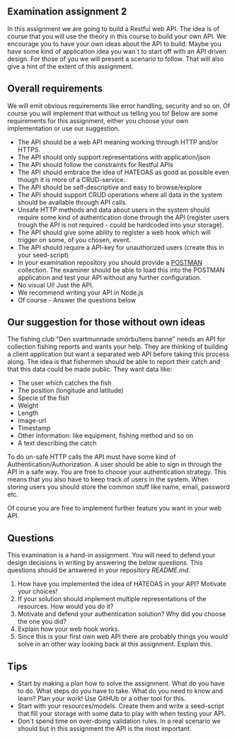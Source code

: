 ## Examination assignment 2
In this assignment we are going to build a Restful web API. The idea is of course that you will use the theory in this course to build your own API. We encourage you to have your own ideas about the API to build. Maybe you have some kind of application idea you wan´t to start off with an API driven design. For those of you we will present a scenario to follow. That will also give a hint of the extent of this assignment.

## Overall requirements

We will emit obvious requirements like error handling, security and so on. Of course you will implement that without us telling you to! Below are some requirements for this assignment, either you choose your own implementation or use our suggestion.

* The API should be a web API meaning working through HTTP and/or HTTPS.
* The API should only support representations with application/json
* The API should follow the constraints for Restful APIs
* The API should embrace the idea of HATEOAS as good as possible even though it is more of a CRUD-service.
* The API should be self-descriptive and easy to browse/explore
* The API should support CRUD operations where all data in the system should be available through API calls.
* Unsafe HTTP methods and data about users in the system should require some kind of authentication done through the API (register users trough the API is not required - could be hardcoded into your storage).
* The API should give some ability to register a web hook which will trigger on some, of you chosen, event.
* The API should require a API-key for unauthorized users (create this in your seed-script)
* In your examination repository you should provide a [POSTMAN](https://chrome.google.com/webstore/detail/postman/fhbjgbiflinjbdggehcddcbncdddomop) collection. The examiner should be able to load this into the POSTMAN application and test your API without any further configuration.
* No visual UI! Just the API.
* We recommend writing your API in Node.js
* Of course - Answer the questions below

## Our suggestion for those without own ideas
The fishing club "Den svartmunnade smörbultens banne" needs an API for collection fishing reports and wants your help. They are thinking of building a client application but want a separated web API before taking this process along. The idea is that fishermen should be able to report their catch and that this data could be made public. They want data like:

* The user which catches the fish
* The position (longitude and latitude)
* Specie of the fish
* Weight
* Length
* image-url
* Timestamp
* Other information: like equipment, fishing method and so on
* A text describing the catch

To do un-safe HTTP calls the API must have some kind of Authentication/Authorization. A user should be able to sign in through the API in a safe way. You are free to choose your authentication strategy. This means that you also have to keep track of users in the system. When storing users you should store the common stuff like name, email, password etc.

Of course you are free to implement further feature you want in your web API.

## Questions
This examination is a hand-in assignment. You will need to defend your design decisions in writing by answering the below questions. This questions should be answered in your repository *README.md*.

1. How have you implemented the idea of HATEOAS in your API? Motivate your choices!
2. If your solution should implement multiple representations of the resources. How would you do it?
3. Motivate and defend your authentication solution? Why did you choose the one you did?
4. Explain how your web hook works.
5. Since this is your first own web API there are probably things you would solve in an other way looking back at this assignment. Explain this.

## Tips
* Start by making a plan how to solve the assignment. What do you have to do. What steps do you have to take. What do you need to know and learn? Plan your work! Use GitHUb or a other tool for this.
* Start with your resources/models. Create them and write a seed-script that fill your storage with some data to play with when testing your API.
* Don´t spend time on over-doing validation rules. In a real scenario we should but in this assignment the API is the most important.
